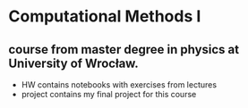 # Computational Methods I
## course from master degree in physics at University of Wrocław.
- HW contains notebooks with exercises from lectures
- project contains my final project for this course